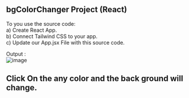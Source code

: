 ## bgColorChanger Project (React)
To you use the source code:  
a) Create React App.  
b) Connect Tailwind CSS to your app.  
c) Update our App.jsx File with this source code.

Output :  
![image](https://github.com/ssrishi/React/assets/110768656/3d0046fa-0db4-4982-9e2f-eb851cc79706)
## Click On the any color and the back ground will change.
